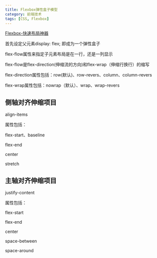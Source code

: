 ```yaml
---
title: Flexbox弹性盒子模型
category: 前端技术
tags: [CSS, Flexbox]
---
```


[Flexbox-快速布局神器](http://www.w3cplus.com/css3/flexbox-basics.html)

首先设定父元素display: flex; 即成为一个弹性盒子

flex-flow属性来指定子元素布局是在一行，还是一列显示

flex-flow是flex-direction(伸缩流的方向)和flex-wrap（伸缩行换行）的缩写

flex-direction属性包括：row(默认)、row-revers、column、column-revers

flex-wrap属性包括：nowrap（默认）、wrap、wrap-revers

## 侧轴对齐伸缩项目

align-items

属性包括：

flex-start、baseline

flex-end

center

stretch

## 主轴对齐伸缩项目

justify-content

属性包括：

flex-start

flex-end

center

space-between

space-around